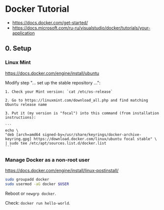 # Docker Tutorial

* https://docs.docker.com/get-started/
* https://docs.microsoft.com/ru-ru/visualstudio/docker/tutorials/your-application



## 0. Setup


### Linux Mint

https://docs.docker.com/engine/install/ubuntu

Modify step "... set up the stable repository ...":

    1. Check your Mint version: `cat /etc/os-release`
    
    2. Go to https://linuxmint.com/download_all.php and find matching Ubuntu release name

    3. Put it (my version is "focal") into this command (from installation instructions):

    ```
    echo \
    "deb [arch=amd64 signed-by=/usr/share/keyrings/docker-archive-keyring.gpg] https://download.docker.com/linux/ubuntu focal stable" \
    | sudo tee /etc/apt/sources.list.d/docker.list
    ```


### Manage Docker as a non-root user

https://docs.docker.com/engine/install/linux-postinstall/

```sh
sudo groupadd docker
sudo usermod -aG docker $USER
```

Reboot or `newgrp docker`.

Check: `docker run hello-world`.
